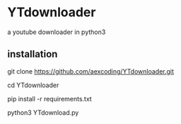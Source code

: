 # YTdownloader
a youtube downloader in python3

## installation

git clone https://github.com/aexcoding/YTdownloader.git

cd YTdownloader

pip install -r requirements.txt

python3 YTdownload.py
